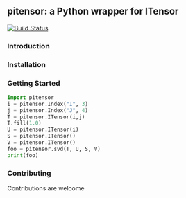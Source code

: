 ## pitensor: a Python wrapper for ITensor

[![Build Status][travis-img]][travis-url]

### Introduction

### Installation

### Getting Started

```python
import pitensor
i = pitensor.Index("I", 3)
j = pitensor.Index("J", 4)
T = pitensor.ITensor(i,j)
T.fill(1.0)
U = pitensor.ITensor(i)
S = pitensor.ITensor()
V = pitensor.ITensor()
foo = pitensor.svd(T, U, S, V)
print(foo)
```

### Contributing

Contributions are welcome


[travis-img]: https://travis-ci.org/kyungminlee/PiTensor.svg?branch=master
[travis-url]: https://travis-ci.org/kyungminlee/PiTensor
